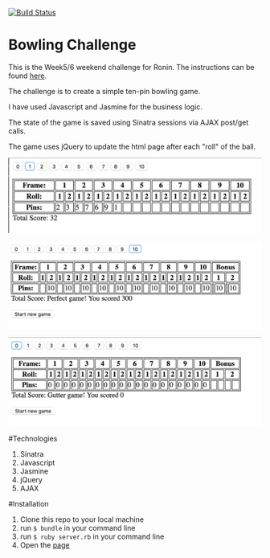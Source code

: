 [![Build Status](https://travis-ci.org/missamynicholson/bowling-challenge.svg?branch=master)](https://travis-ci.org/missamynicholson/bowling-challenge)


Bowling Challenge
=================

This is the Week5/6 weekend challenge for Ronin. The instructions can be found [here](https://github.com/makersacademy/bowling-challenge/blob/master/README.md).

The challenge is to create a simple ten-pin bowling game.

I have used Javascript and Jasmine for the business logic.

The state of the game is saved using Sinatra sessions via AJAX post/get calls.

The game uses jQuery to update the html page after each "roll" of the ball.

![Standard game play](images/screenshotStandard.png)

![Perfect game play](images/screenshotPerfect.png)

![Gutter game play](images/screenshotGutter.png)


#Technologies
1. Sinatra
2. Javascript
3. Jasmine
4. jQuery
5. AJAX


#Installation
1. Clone this repo to your local machine
2. run `$ bundle` in your command line
3. run `$ ruby server.rb` in your command line
4. Open the [page](http://localhost:4567/)
